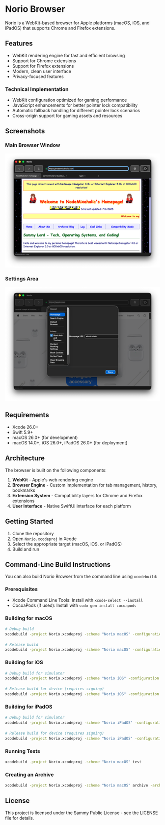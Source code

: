 # Norio Browser

Norio is a WebKit-based browser for Apple platforms (macOS, iOS, and iPadOS) that supports Chrome and Firefox extensions.

## Features

- WebKit rendering engine for fast and efficient browsing
- Support for Chrome extensions
- Support for Firefox extensions
- Modern, clean user interface
- Privacy-focused features

### Technical Implementation
- WebKit configuration optimized for gaming performance
- JavaScript enhancements for better pointer lock compatibility
- Automatic fallback handling for different pointer lock scenarios
- Cross-origin support for gaming assets and resources

## Screenshots

### Main Browser Window
![Main Browser Window](norio-ss-website.png)

### Settings Area
![Settings Area](norio-ss-settings.png)

## Requirements

- Xcode 26.0+
- Swift 5.9+
- macOS 26.0+ (for development)
- macOS 14.0+, iOS 26.0+, iPadOS 26.0+ (for deployment)

## Architecture

The browser is built on the following components:

1. **WebKit** - Apple's web rendering engine
2. **Browser Engine** - Custom implementation for tab management, history, bookmarks
3. **Extension System** - Compatibility layers for Chrome and Firefox extensions
4. **User Interface** - Native SwiftUI interface for each platform

## Getting Started

1. Clone the repository
2. Open `Norio.xcodeproj` in Xcode
3. Select the appropriate target (macOS, iOS, or iPadOS)
4. Build and run

## Command-Line Build Instructions

You can also build Norio Browser from the command line using `xcodebuild`:

### Prerequisites

- Xcode Command Line Tools: Install with `xcode-select --install`
- CocoaPods (if used): Install with `sudo gem install cocoapods`

### Building for macOS

```bash
# Debug build
xcodebuild -project Norio.xcodeproj -scheme "Norio macOS" -configuration Debug build

# Release build
xcodebuild -project Norio.xcodeproj -scheme "Norio macOS" -configuration Release build
```

### Building for iOS

```bash
# Debug build for simulator
xcodebuild -project Norio.xcodeproj -scheme "Norio iOS" -configuration Debug -sdk iphonesimulator build

# Release build for device (requires signing)
xcodebuild -project Norio.xcodeproj -scheme "Norio iOS" -configuration Release -sdk iphoneos build
```

### Building for iPadOS

```bash
# Debug build for simulator
xcodebuild -project Norio.xcodeproj -scheme "Norio iPadOS" -configuration Debug -sdk iphonesimulator build

# Release build for device (requires signing)
xcodebuild -project Norio.xcodeproj -scheme "Norio iPadOS" -configuration Release -sdk iphoneos build
```

### Running Tests

```bash
xcodebuild -project Norio.xcodeproj -scheme "Norio macOS" test
```

### Creating an Archive

```bash
xcodebuild -project Norio.xcodeproj -scheme "Norio macOS" archive -archivePath ./build/Norio.xcarchive
```

## License

This project is licensed under the Sammy Public License - see the LICENSE file for details. 
